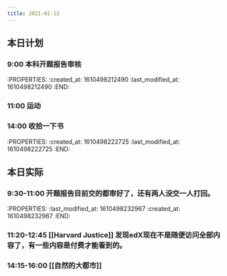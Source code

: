 ```yaml
---
title: 2021-01-13
---
```


## 本日计划
### 9:00 本科开题报告审核
:PROPERTIES:
:created_at: 1610498212490
:last_modified_at: 1610498212490
:END:
### 11:00 运动
### 14:00 收拾一下书
:PROPERTIES:
:created_at: 1610498222725
:last_modified_at: 1610498222725
:END:
## 本日实际
### 9:30-11:00 开题报告目前交的都审好了，还有两人没交一人打回。
:PROPERTIES:
:last_modified_at: 1610498232967
:created_at: 1610498232967
:END:
### 11:20-12:45 [[Harvard Justice]] 发现edX现在不是随便访问全部内容了，有一些内容是付费才能看到的。
### 14:15-16:00 [[自然的大都市]]
### 
